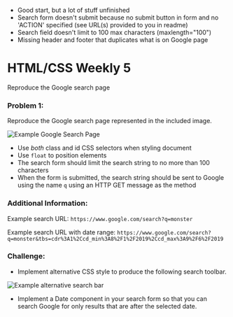 
* Good start, but a lot of stuff unfinished
* Search form doesn't submit because no submit button in form and no 'ACTION' specified (see URL(s) provided to you in readme)
* Search field doesn't limit to 100 max characters (maxlength="100")
* Missing header and footer that duplicates what is on Google page

# HTML/CSS Weekly 5

Reproduce the Google search page

### Problem 1:
Reproduce the Google search page represented in the included image.

![Example Google Search Page](https://github.com/cs-fullstack-master/html-basics-weekly-5/blob/master/2019-09-06_113317.png)

* Use *both* class and id CSS selectors when styling document
* Use ```float``` to position elements
* The search form should limit the search string to no more than 100 characters
* When the form is submitted, the search string should be sent to Google using the name ```q``` using an HTTP GET message as the method


### Additional Information:
Example search URL:
```https://www.google.com/search?q=monster```

Example search URL with date range:
```https://www.google.com/search?q=monster&tbs=cdr%3A1%2Ccd_min%3A8%2F1%2F2019%2Ccd_max%3A9%2F6%2F2019```

### Challenge:
* Implement alternative CSS style to produce the following search toolbar.

![Example alternative search bar](https://github.com/cs-fullstack-master/html-basics-weekly-5/blob/master/2019-09-06_124101.png)

* Implement a Date component in your search form so that you can search Google for only results that are after the selected date.




